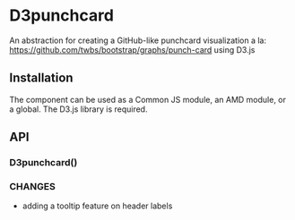 # D3punchcard

An abstraction for creating a GitHub-like punchcard visualization a la: https://github.com/twbs/bootstrap/graphs/punch-card using D3.js

## Installation

The component can be used as a Common JS module, an AMD module, or a global. The D3.js library is required.

## API

### D3punchcard()


### CHANGES
- adding a tooltip feature on header labels
